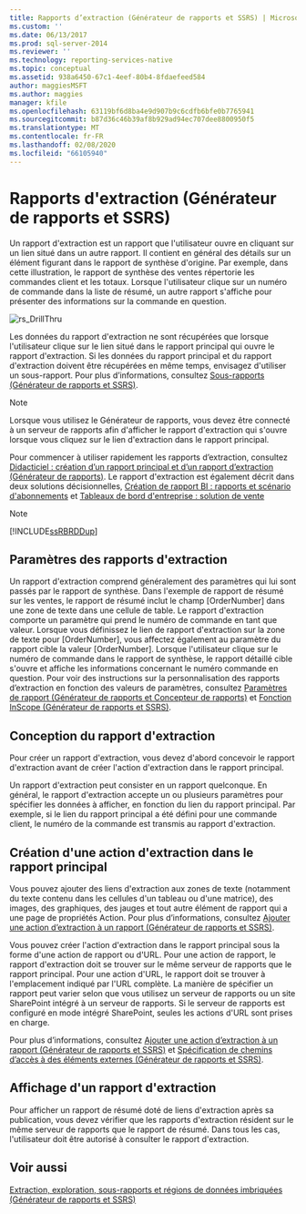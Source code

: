 ```yaml
---
title: Rapports d’extraction (Générateur de rapports et SSRS) | Microsoft Docs
ms.custom: ''
ms.date: 06/13/2017
ms.prod: sql-server-2014
ms.reviewer: ''
ms.technology: reporting-services-native
ms.topic: conceptual
ms.assetid: 938a6450-67c1-4eef-80b4-8fdaefeed584
author: maggiesMSFT
ms.author: maggies
manager: kfile
ms.openlocfilehash: 63119bf6d8ba4e9d907b9c6cdfb6bfe0b7765941
ms.sourcegitcommit: b87d36c46b39af8b929ad94ec707dee8800950f5
ms.translationtype: MT
ms.contentlocale: fr-FR
ms.lasthandoff: 02/08/2020
ms.locfileid: "66105940"
---
```

# <a name="drillthrough-reports-report-builder-and-ssrs"></a>Rapports d'extraction (Générateur de rapports et SSRS)
  Un rapport d'extraction est un rapport que l'utilisateur ouvre en cliquant sur un lien situé dans un autre rapport. Il contient en général des détails sur un élément figurant dans le rapport de synthèse d'origine. Par exemple, dans cette illustration, le rapport de synthèse des ventes répertorie les commandes client et les totaux. Lorsque l'utilisateur clique sur un numéro de commande dans la liste de résumé, un autre rapport s'affiche pour présenter des informations sur la commande en question.  
  
 ![rs_DrillThru](../media/rs-drillthru.gif "rs_DrillThru")  
  
 Les données du rapport d'extraction ne sont récupérées que lorsque l'utilisateur clique sur le lien situé dans le rapport principal qui ouvre le rapport d'extraction. Si les données du rapport principal et du rapport d'extraction doivent être récupérées en même temps, envisagez d'utiliser un sous-rapport. Pour plus d’informations, consultez [Sous-rapports &#40;Générateur de rapports et SSRS&#41;](subreports-report-builder-and-ssrs.md).  
  
> [!NOTE]  
>  Lorsque vous utilisez le Générateur de rapports, vous devez être connecté à un serveur de rapports afin d'afficher le rapport d'extraction qui s'ouvre lorsque vous cliquez sur le lien d'extraction dans le rapport principal.  
  
 Pour commencer à utiliser rapidement les rapports d’extraction, consultez [Didacticiel : création d’un rapport principal et d’un rapport d’extraction &#40;Générateur de rapports&#41;](../tutorial-creating-drillthrough-and-main-reports-report-builder.md). Le rapport d'extraction est également décrit dans deux solutions décisionnelles, [Création de rapport BI : rapports et scénario d'abonnements](https://technet.microsoft.com/bi/ff769487.aspx) et [Tableaux de bord d'entreprise : solution de vente](https://technet.microsoft.com/bi/ff643005.aspx)  
  
> [!NOTE]  
>  [!INCLUDE[ssRBRDDup](../../includes/ssrbrddup-md.md)]  
  
## <a name="parameters-in-drillthrough-reports"></a>Paramètres des rapports d'extraction  
 Un rapport d'extraction comprend généralement des paramètres qui lui sont passés par le rapport de synthèse. Dans l'exemple de rapport de résumé sur les ventes, le rapport de résumé inclut le champ [OrderNumber] dans une zone de texte dans une cellule de table. Le rapport d'extraction comporte un paramètre qui prend le numéro de commande en tant que valeur. Lorsque vous définissez le lien de rapport d'extraction sur la zone de texte pour [OrderNumber], vous affectez également au paramètre du rapport cible la valeur [OrderNumber]. Lorsque l'utilisateur clique sur le numéro de commande dans le rapport de synthèse, le rapport détaillé cible s'ouvre et affiche les informations concernant le numéro commande en question. Pour voir des instructions sur la personnalisation des rapports d’extraction en fonction des valeurs de paramètres, consultez [Paramètres de rapport &#40;Générateur de rapports et Concepteur de rapports&#41;](report-parameters-report-builder-and-report-designer.md) et [Fonction InScope &#40;Générateur de rapports et SSRS&#41;](report-builder-functions-inscope-function.md).  
  
## <a name="designing-the-drillthrough-report"></a>Conception du rapport d'extraction  
 Pour créer un rapport d'extraction, vous devez d'abord concevoir le rapport d'extraction avant de créer l'action d'extraction dans le rapport principal.  
  
 Un rapport d'extraction peut consister en un rapport quelconque. En général, le rapport d'extraction accepte un ou plusieurs paramètres pour spécifier les données à afficher, en fonction du lien du rapport principal. Par exemple, si le lien du rapport principal a été défini pour une commande client, le numéro de la commande est transmis au rapport d'extraction.  
  
## <a name="creating-a-drillthrough-action-in-the-main-report"></a>Création d'une action d'extraction dans le rapport principal  
 Vous pouvez ajouter des liens d'extraction aux zones de texte (notamment du texte contenu dans les cellules d'un tableau ou d'une matrice), des images, des graphiques, des jauges et tout autre élément de rapport qui a une page de propriétés Action. Pour plus d’informations, consultez [Ajouter une action d’extraction à un rapport &#40;Générateur de rapports et SSRS&#41;](add-a-drillthrough-action-on-a-report-report-builder-and-ssrs.md).  
  
 Vous pouvez créer l'action d'extraction dans le rapport principal sous la forme d'une action de rapport ou d'URL. Pour une action de rapport, le rapport d'extraction doit se trouver sur le même serveur de rapports que le rapport principal. Pour une action d'URL, le rapport doit se trouver à l'emplacement indiqué par l'URL complète. La manière de spécifier un rapport peut varier selon que vous utilisez un serveur de rapports ou un site SharePoint intégré à un serveur de rapports. Si le serveur de rapports est configuré en mode intégré SharePoint, seules les actions d'URL sont prises en charge.  
  
 Pour plus d’informations, consultez [Ajouter une action d’extraction à un rapport &#40;Générateur de rapports et SSRS&#41;](add-a-drillthrough-action-on-a-report-report-builder-and-ssrs.md) et [Spécification de chemins d’accès à des éléments externes &#40;Générateur de rapports et SSRS&#41;](specifying-paths-to-external-items-report-builder-and-ssrs.md).  
  
## <a name="viewing-a-drillthrough-report"></a>Affichage d'un rapport d'extraction  
 Pour afficher un rapport de résumé doté de liens d'extraction après sa publication, vous devez vérifier que les rapports d'extraction résident sur le même serveur de rapports que le rapport de résumé. Dans tous les cas, l'utilisateur doit être autorisé à consulter le rapport d'extraction.  
  
## <a name="see-also"></a>Voir aussi  
 [Extraction, exploration, sous-rapports et régions de données imbriquées &#40;Générateur de rapports et SSRS&#41;](drillthrough-drilldown-subreports-and-nested-data-regions.md)  
  
  
